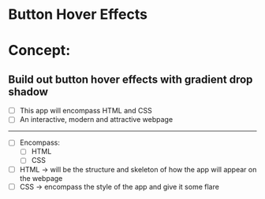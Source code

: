 # Button Hover Effects
<!-- can have readme preview open as well to see how it will appear -->
<!-- ## this is a sub heading -->
# Concept:
<!-- - this is a bullet -->
## Build out button hover effects with gradient drop shadow
- [ ]  This app will encompass HTML and CSS
- [ ]  An interactive, modern and attractive webpage
---
- [ ]  Encompass:
    - [ ]  HTML
    - [ ]  CSS
- [ ]  HTML → will be the structure and skeleton of how the app will appear on the webpage
- [ ]  CSS → encompass the style of the app and give it some flare